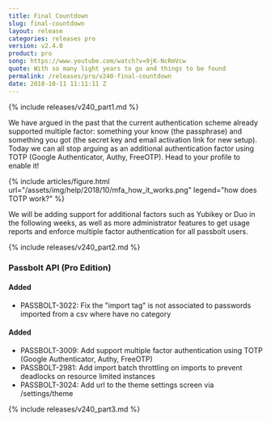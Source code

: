 ```yaml
---
title: Final Countdown
slug: final-countdown
layout: release
categories: releases pro
version: v2.4.0
product: pro
song: https://www.youtube.com/watch?v=9jK-NcRmVcw
quote: With so many light years to go and things to be found
permalink: /releases/pro/v240-final-countdown
date: 2018-10-11 11:11:11 Z
---
```

{% include releases/v240_part1.md %}

We have argued in the past that the current authentication scheme already supported multiple factor: 
something your know (the passphrase) and something you got (the secret key and email activation link for new setup).
Today we can all stop arguing as an additional authentication factor using TOTP (Google Authenticator, 
Authy, FreeOTP). Head to your profile to enable it!

{% include articles/figure.html
    url="/assets/img/help/2018/10/mfa_how_it_works.png"
    legend="how does TOTP work?"
%}
<br>

We will be adding support for additional factors such as Yubikey or Duo in the following 
weeks, as well as more administrator features to get usage reports and enforce multiple factor authentication 
for all passbolt users.

{% include releases/v240_part2.md %}

### Passbolt API (Pro Edition)
#### Added
- PASSBOLT-3022: Fix the "import tag" is not associated to passwords imported from a csv where have no category

#### Added
- PASSBOLT-3009: Add support multiple factor authentication using TOTP (Google Authenticator, Authy, FreeOTP)
- PASSBOLT-2981: Add import batch throttling on imports to prevent deadlocks on resource limited instances
- PASSBOLT-3024: Add url to the theme settings screen via /settings/theme

{% include releases/v240_part3.md %}
